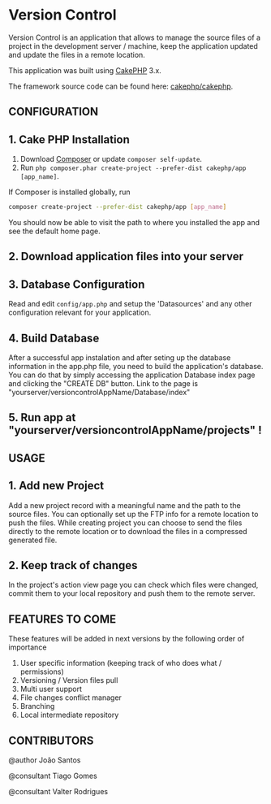 # Version Control

Version Control is an application that allows to manage the source files of a project in the development server / machine, keep the application updated and update the files in a remote location.

This application was built using [CakePHP](http://cakephp.org) 3.x.

The framework source code can be found here: [cakephp/cakephp](https://github.com/cakephp/cakephp).

## CONFIGURATION

## 1. Cake PHP Installation

1. Download [Composer](http://getcomposer.org/doc/00-intro.md) or update `composer self-update`.
2. Run `php composer.phar create-project --prefer-dist cakephp/app [app_name]`.

If Composer is installed globally, run
```bash
composer create-project --prefer-dist cakephp/app [app_name]
```

You should now be able to visit the path to where you installed the app and see the default home page.

## 2. Download application files into your server

## 3. Database Configuration

Read and edit `config/app.php` and setup the 'Datasources' and any other
configuration relevant for your application.

## 4. Build Database

After a successful app instalation and after seting up the database information in the app.php file, you need to build the application's database. You can do that by simply accessing the application Database index page and clicking the "CREATE DB" button. Link to the page is "yourserver/versioncontrolAppName/Database/index"

## 5. Run app at "yourserver/versioncontrolAppName/projects" !

## USAGE

## 1. Add new Project

Add a new project record with a meaningful name and the path to the source files. You can optionally set up the FTP info for a remote location to push the files. While creating project you can choose to send the files directly to the remote location or to download the files in a compressed generated file.

## 2. Keep track of changes

In the project's action view page you can check which files were changed, commit them to your local repository and push them to the remote server. 

## FEATURES TO COME

These features will be added in next versions by the following order of importance
1. User specific information (keeping track of who does what / permissions)
2. Versioning / Version files pull
3. Multi user support
4. File changes conflict manager
5. Branching
6. Local intermediate repository

## CONTRIBUTORS

@author     João Santos

@consultant Tiago Gomes

@consultant Valter Rodrigues
